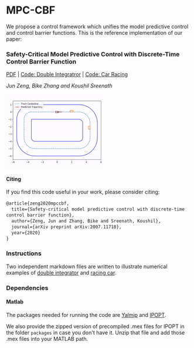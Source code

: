 # MPC-CBF
We propose a control framework which unifies the model predictive control and control barrier functions. This is the reference implementation of our paper:
### Safety-Critical Model Predictive Control with Discrete-Time Control Barrier Function
[PDF](https://arxiv.org/abs/2007.11718) | [Code: Double Integratror](double-integrator-2D) | [Code: Car Racing](car-racing)

*Jun Zeng, Bike Zhang and Koushil Sreenath*

<img src="car-racing/demo.gif" height="200"/>

#### Citing
If you find this code useful in your work, please consider citing:
```shell
@article{zeng2020mpccbf,
  title={Safety-critical model predictive control with discrete-time control barrier function},
  author={Zeng, Jun and Zhang, Bike and Sreenath, Koushil},
  journal={arXiv preprint arXiv:2007.11718},
  year={2020}
}
```

### Instructions
Two independent markdown files are written to illustrate numerical examples of [double integrator](double-integrator-2D/README.md) and [racing car](car-racing/README.md).

### Dependencies
#### Matlab
The packages needed for running the code are [Yalmip](https://yalmip.github.io/) and [IPOPT](https://projects.coin-or.org/Ipopt/wiki/MatlabInterface).

We also provide the zipped version of precompiled .mex files for IPOPT in the folder `packages` in case you don't have it. Unzip that file and add those .mex files into your MATLAB path.